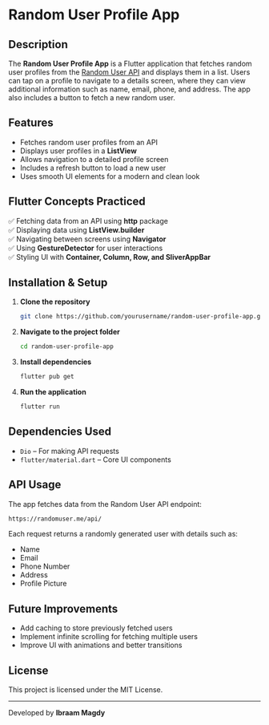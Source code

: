 # Random User Profile App

## Description
The **Random User Profile App** is a Flutter application that fetches random user profiles from the [Random User API](https://randomuser.me/) and displays them in a list. Users can tap on a profile to navigate to a details screen, where they can view additional information such as name, email, phone, and address. The app also includes a button to fetch a new random user.

## Features
- Fetches random user profiles from an API
- Displays user profiles in a **ListView**
- Allows navigation to a detailed profile screen
- Includes a refresh button to load a new user
- Uses smooth UI elements for a modern and clean look

## Flutter Concepts Practiced
✅ Fetching data from an API using **http** package  
✅ Displaying data using **ListView.builder**  
✅ Navigating between screens using **Navigator**  
✅ Using **GestureDetector** for user interactions  
✅ Styling UI with **Container, Column, Row, and SliverAppBar**  

## Installation & Setup
1. **Clone the repository**
   ```sh
   git clone https://github.com/yourusername/random-user-profile-app.git
   ```
2. **Navigate to the project folder**
   ```sh
   cd random-user-profile-app
   ```
3. **Install dependencies**
   ```sh
   flutter pub get
   ```
4. **Run the application**
   ```sh
   flutter run
   ```

## Dependencies Used
- `Dio` – For making API requests
- `flutter/material.dart` – Core UI components

## API Usage
The app fetches data from the Random User API endpoint:
```sh
https://randomuser.me/api/
```
Each request returns a randomly generated user with details such as:
- Name
- Email
- Phone Number
- Address
- Profile Picture


## Future Improvements
- Add caching to store previously fetched users
- Implement infinite scrolling for fetching multiple users
- Improve UI with animations and better transitions

## License
This project is licensed under the MIT License.

---
Developed by **Ibraam Magdy**

